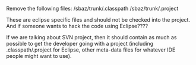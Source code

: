 Remove the following files:
/sbaz/trunk/.classpath
/sbaz/trunk/.project

These are eclipse specific files and should not be checked into the project.
And if someone wants to hack the code using Eclipse????

If we are talking about SVN project, then it should contain as much as possible to get the developer going with a project (including .classpath/.project for Eclipse, other meta-data files for whatever IDE people might want to use).

